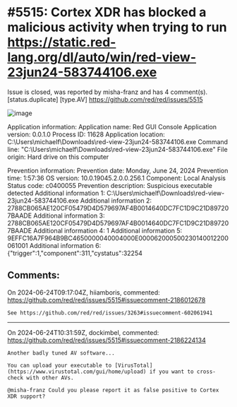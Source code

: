 
#5515: Cortex XDR has blocked a malicious activity when trying to run https://static.red-lang.org/dl/auto/win/red-view-23jun24-583744106.exe
================================================================================
Issue is closed, was reported by misha-franz and has 4 comment(s).
[status.duplicate] [type.AV]
<https://github.com/red/red/issues/5515>


![image](https://github.com/red/red/assets/6687525/9fd4c4a6-a951-4fa1-920e-9fd4b5aa07fe)

Application information:
Application name:	Red GUI Console
Application version:	0.0.1.0
Process ID:	11628
Application location:	C:\Users\michaelf\Downloads\red-view-23jun24-583744106.exe
Command line:	"C:\Users\michaelf\Downloads\red-view-23jun24-583744106.exe" 
File origin:	Hard drive on this computer

Prevention information:
Prevention date:	Monday, June 24, 2024
Prevention time:	1:57:36
OS version:	10.0.19045.2.0.0.256.1
Component:	Local Analysis
Status code:	c0400055
Prevention description:	Suspicious executable detected
Additional information 1:	C:\Users\michaelf\Downloads\red-view-23jun24-583744106.exe
Additional information 2:	2788CB065AE120CF05479D4D579697AF4B0014640DC7FC1D9C21D897207BAADE
Additional information 3:	2788CB065AE120CF05479D4D579697AF4B0014640DC7FC1D9C21D897207BAADE
Additional information 4:	1
Additional information 5:	9EFFC16A7F964B9BC4650000040004000E000062000500230140012200061001
Additional information 6:	{"trigger":1,"component":311,"cystatus":32254






Comments:
--------------------------------------------------------------------------------

On 2024-06-24T09:17:04Z, hiiamboris, commented:
<https://github.com/red/red/issues/5515#issuecomment-2186012678>

    See https://github.com/red/red/issues/3263#issuecomment-602061941

--------------------------------------------------------------------------------

On 2024-06-24T10:31:59Z, dockimbel, commented:
<https://github.com/red/red/issues/5515#issuecomment-2186224134>

    Another badly tuned AV software...
    
    You can upload your executable to [VirusTotal](https://www.virustotal.com/gui/home/upload) if you want to cross-check with other AVs.
    
    @misha-franz Could you please report it as false positive to Cortex XDR support?


